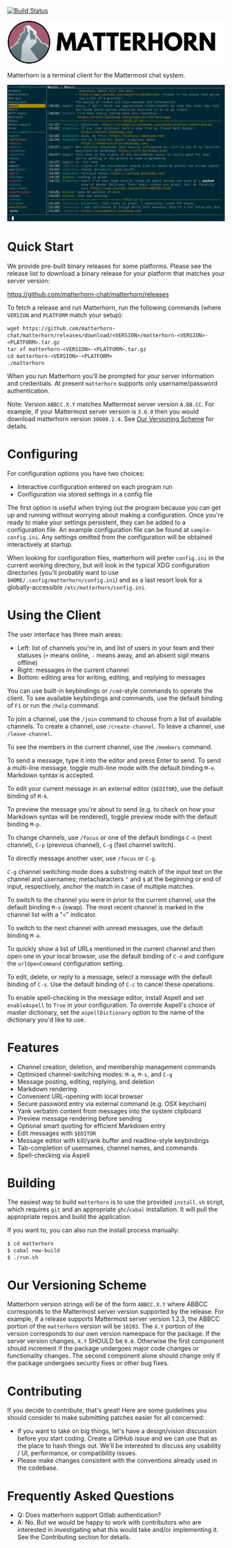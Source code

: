 [![Build
Status](https://travis-ci.org/matterhorn-chat/matterhorn.svg?branch=master)](https://travis-ci.org/matterhorn-chat/matterhorn)

![](logo.png)

Matterhorn is a terminal client for the Mattermost chat system.

![](screenshots/screenshot-00.png)

# Quick Start

We provide pre-built binary releases for some platforms. Please see the
release list to download a binary release for your platform that matches
your server version:

https://github.com/matterhorn-chat/matterhorn/releases

To fetch a release and run Matterhorn, run the following commands (where
`VERSION` and `PLATFORM` match your setup):

    wget https://github.com/matterhorn-chat/matterhorn/releases/download/<VERSION>/matterhorn-<VERSION>-<PLATFORM>.tar.gz
    tar xf matterhorn-<VERSION>-<PLATFORM>.tar.gz
    cd matterhorn-<VERSION>-<PLATFORM>
    ./matterhorn

When you run Matterhorn you'll be prompted for your server information
and credentials. At present `matterhorn` supports only username/password
authentication.

Note: Version `ABBCC.X.Y` matches Mattermost server version `A.BB.CC`.
For example, if your Mattermost server version is `3.6.0` then you
would download matterhorn version `30600.2.4`. See [Our Versioning
Scheme](#our-versioning-scheme) for details.

# Configuring

For configuration options you have two choices:

* Interactive configuration entered on each program run
* Configuration via stored settings in a config file

The first option is useful when trying out the program because you can
get up and running without worrying about making a configuration. Once
you're ready to make your settings persistent, they can be added to
a configuration file. An example configuration file can be found at
`sample-config.ini`. Any settings omitted from the configuration will be
obtained interactively at startup.

When looking for configuration files, matterhorn will prefer
`config.ini` in the current working directory, but will look in the
typical XDG configuration directories (you'll probably want to use
`$HOME/.config/matterhorn/config.ini`) and as a last resort look for a
globally-accessible `/etc/matterhorn/config.ini`.

# Using the Client

The user interface has three main areas:

* Left: list of channels you're in, and list of users in your team and
  their statuses (`+` means online, `-` means away, and an absent sigil
  means offline)
* Right: messages in the current channel
* Bottom: editing area for writing, editing, and replying to messages

You can use built-in keybindings or `/cmd`-style commands to operate
the client. To see available keybindings and commands, use the default
binding of `F1` or run the `/help` command.

To join a channel, use the `/join` command to choose from a list of
available channels. To create a channel, use `/create-channel`. To leave
a channel, use `/leave-channel`.

To see the members in the current channel, use the `/members` command.

To send a message, type it into the editor and press Enter to send.
To send a multi-line message, toggle multi-line mode with the default
binding `M-e`. Markdown syntax is accepted.

To edit your current message in an external editor (`$EDITOR`), use the
default binding of `M-k`.

To preview the message you're about to send (e.g. to check on how your
Markdown syntax will be rendered), toggle preview mode with the default
binding `M-p`.

To change channels, use `/focus` or one of the default bindings `C-n`
(next channel), `C-p` (previous channel), `C-g` (fast channel switch).

To directly message another user, use `/focus` or `C-g`.

`C-g` channel switching mode does a substring match of the input text on
the channel and usernames; metacharacters `^` and `$` at the beginning
or end of input, respectively, anchor the match in case of multiple
matches.

To switch to the channel you were in prior to the current channel, use
the default binding `M-s` (swap). The most recent channel is marked in
the channel list with a "`<`" indicator.

To switch to the next channel with unread messages, use the default
binding `M-a`.

To quickly show a list of URLs mentioned in the current channel and then
open one in your local browser, use the default binding of `C-o` and
configure the `urlOpenCommand` configuration setting.

To edit, delete, or reply to a message, select a message with the
default binding of `C-s`. Use the default binding of `C-c` to cancel
these operations.

To enable spell-checking in the message editor, install Aspell and set
`enableAspell` to `True` in your configuration. To override Aspell's
choice of master dictionary, set the `aspellDictionary` option to the
name of the dictionary you'd like to use.

# Features

* Channel creation, deletion, and membership management commands
* Optimized channel-switching modes: `M-a`, `M-s`, and `C-g`
* Message posting, editing, replying, and deletion
* Markdown rendering
* Convenient URL-opening with local browser
* Secure password entry via external command (e.g. OSX keychain)
* Yank verbatim content from messages into the system clipboard
* Preview message rendering before sending
* Optional smart quoting for efficient Markdown entry
* Edit messages with `$EDITOR`
* Message editor with kill/yank buffer and readline-style keybindings
* Tab-completion of usernames, channel names, and commands
* Spell-checking via Aspell

# Building

The easiest way to build `matterhorn` is to use the provided
`install.sh` script, which requires `git` and an appropriate
`ghc`/`cabal` installation. It will pull the appropriate repos and build
the application.

If you want to, you can also run the install process manually:

~~~
$ cd matterhorn
$ cabal new-build
$ ./run.sh
~~~

# Our Versioning Scheme

Matterhorn version strings will be of the form `ABBCC.X.Y` where ABBCC
corresponds to the Mattermost server version supported by the release.
For example, if a release supports Mattermost server version 1.2.3, the
ABBCC portion of the `matterhorn` version will be `10203`. The `X.Y`
portion of the version corresponds to our own version namespace for the
package. If the server version changes, `X.Y` SHOULD be `0.0`. Otherwise
the first component should increment if the package undergoes major code
changes or functionality changes. The second component alone should
change only if the package undergoes security fixes or other bug fixes.

# Contributing

If you decide to contribute, that's great! Here are some guidelines you
should consider to make submitting patches easier for all concerned:

 - If you want to take on big things, let's have a design/vision
   discussion before you start coding. Create a GitHub issue and we can
   use that as the place to hash things out. We'll be interested to
   discuss any usability / UI, performance, or compatibility issues.
 - Please make changes consistent with the conventions already used in
   the codebase.

# Frequently Asked Questions

* Q: Does matterhorn support Gitlab authentication?
* A: No. But we would be happy to work with contributors who are
  interested in investigating what this would take and/or implementing
  it.  See the Contributing section for details.
